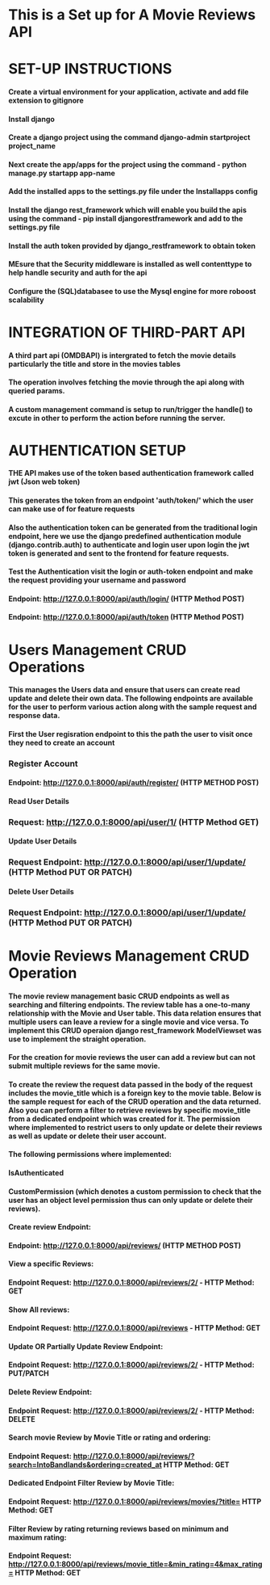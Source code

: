 # This is a Set up for A Movie Reviews API

# SET-UP INSTRUCTIONS
####  Create a virtual environment for your application, activate and add file extension to gitignore
####  Install django 
####  Create a django project using the command django-admin startproject project_name
####  Next create the app/apps for the project using the command - python manage.py startapp app-name
####  Add the installed apps to the settings.py file under the Installapps config
####  Install the django rest_framework which will enable you build the apis using the command - pip install djangorestframework and add to the settings.py file
####  Install the auth token provided by django_restframework to obtain token 
####  MEsure that the Security middleware is installed as well contenttype to help handle security and auth for the api
####  Configure the (SQL)databasee to use the Mysql engine for more roboost scalability

# INTEGRATION OF THIRD-PART API 
#### A third part api (OMDBAPI) is intergrated to fetch the movie details particularly the title and store in the movies tables
#### The operation involves fetching the movie through the api along with queried params.
#### A custom management command is setup to run/trigger the handle() to excute in other to perform the action before running the server. 

# AUTHENTICATION SETUP
#### THE API makes use of the token based authentication framework called jwt (Json web token)
#### This generates the token from an endpoint 'auth/token/' which the user can make use of for feature requests
#### Also the authentication token can be generated from the traditional login endpoint, here we use the django predefined authentication module (django.contrib.auth) to authenticate and login user upon login the jwt token is generated and sent to the frontend for feature requests. 
#### Test the Authentication visit the login or auth-token  endpoint and make the request providing your username and password

#### Endpoint: http://127.0.0.1:8000/api/auth/login/  (HTTP Method POST)

####  Endpoint: http://127.0.0.1:8000/api/auth/token  (HTTP Method POST)

# Users Management CRUD Operations
#### This manages the Users data and ensure that users can create read update and delete their own data. The following endpoints are available for the user to perform various action along with the sample request and response data. 
#### First the User regisration endpoint to this the path the user to visit once they need to create an account

### Register Account
#### Endpoint:  http://127.0.0.1:8000/api/auth/register/ (HTTP METHOD POST)


#### Read User Details
### Request: http://127.0.0.1:8000/api/user/1/ (HTTP Method GET) 


#### Update User Details
### Request Endpoint: http://127.0.0.1:8000/api/user/1/update/ (HTTP Method PUT OR PATCH) 


#### Delete User Details
### Request Endpoint: http://127.0.0.1:8000/api/user/1/update/ (HTTP Method PUT OR PATCH) 


# Movie Reviews Management CRUD Operation
#### The movie review management basic CRUD endpoints as well as searching and filtering endpoints. The review table has a one-to-many relationship with the Movie and User table. This data relation ensures that multiple users can leave a review for a single movie and vice versa. To implement this CRUD operaion django rest_framework ModelViewset was use to implement the straight operation.
#### For the creation for movie reviews the user can add a review but  can not submit multiple reviews for the same movie.
#### To create the review the request data passed in the body of the request includes the movie_title which is a foreign key to the movie table. Below is the sample request for each of the CRUD operation and the data returned. Also you can perform a filter to retrieve reviews by specific movie_title from a dedicated endpoint which was created for it. The permission where implemented to restrict users to only update or delete their reviews as well as update or delete their user account.
#### The following permissions  where implemented:
#### IsAuthenticated
####  CustomPermission (which denotes a custom permission to check that the user has an object level permission thus can only update or delete their reviews).

#### Create review Endpoint:
#### Endpoint:  http://127.0.0.1:8000/api/reviews/ (HTTP METHOD POST)


#### View a specific Reviews:
#### Endpoint Request: http://127.0.0.1:8000/api/reviews/2/  - HTTP Method: GET


#### Show All reviews:
#### Endpoint Request: http://127.0.0.1:8000/api/reviews - HTTP Method: GET

#### Update OR Partially Update Review Endpoint:
####  Endpoint Request: http://127.0.0.1:8000/api/reviews/2/ - HTTP Method: PUT/PATCH

#### Delete Review Endpoint:
####  Endpoint Request: http://127.0.0.1:8000/api/reviews/2/ - HTTP Method: DELETE


#### Search movie Review by Movie Title or rating and ordering: 
#### Endpoint Request: http://127.0.0.1:8000/api/reviews/?search=IntoBandlands&ordering=created_at  HTTP Method: GET

#### Dedicated Endpoint Filter Review by Movie Title:
#### Endpoint Request: http://127.0.0.1:8000/api/reviews/movies/?title=  HTTP Method: GET

#### Filter Review by rating returning reviews based on minimum and maximum rating:
#### Endpoint Request: http://127.0.0.1:8000/api/reviews/movie_title=&min_rating=4&max_rating=  HTTP Method: GET


